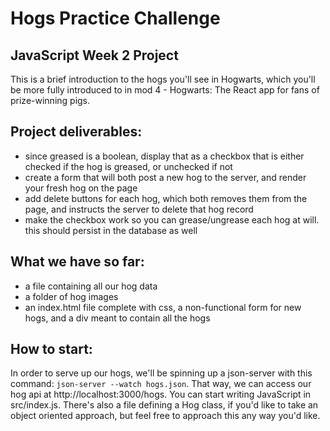 # Hogs Practice Challenge

## JavaScript Week 2 Project

This is a brief introduction to the hogs you'll see in Hogwarts, which you'll be more fully introduced to in mod 4 - Hogwarts: The React app for fans of prize-winning pigs.

## Project deliverables:

* since greased is a boolean, display that as a checkbox that is either checked if the hog is greased, or unchecked if not
* create a form that will both post a new hog to the server, and render your fresh hog on the page
* add delete buttons for each hog, which both removes them from the page, and instructs the server to delete that hog record
* make the checkbox work so you can grease/ungrease each hog at will. this should persist in the database as well

## What we have so far:

* a file containing all our hog data
* a folder of hog images
* an index.html file complete with css, a non-functional form for new hogs, and a div meant to contain all the hogs

## How to start:

In order to serve up our hogs, we'll be spinning up a json-server with this command: `json-server --watch hogs.json`.
That way, we can access our hog api at http://localhost:3000/hogs.
You can start writing JavaScript in src/index.js. There's also a file defining a Hog class, if you'd like to take an object oriented approach, but feel free to approach this any way you'd like.
